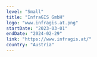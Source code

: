 ```yaml
---
level: "Small"
title: "InfraGIS GmbH"
logo: "www.infragis.at.png"
startDate: "2023-03-01"
endDate: "2024-02-29"
link: "https://www.infragis.at/"
country: "Austria"
---
```

